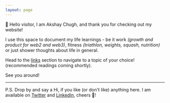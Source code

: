 ```yaml
---
layout: page
---
```


👋 Hello visitor, I am Akshay Chugh, and thank you for checking out my website!
  
    
      
        
I use this space to document my life learnings - be it work _(growth and product for web2 and web3)_, fitness _(triathlon, weights, squash, nutrition)_ or just shower thoughts about life in general. 

Head to the [links](https://akshaychugh.xyz/links/) section to navigate to a topic of your choice! (recommended readings coming shortly).

See you around!
  
    
      
        
-------
  
  
P.S.
Drop by and say a Hi, if you like (or don't like) anything here. I am available on [Twitter](https://twitter.com/akshay2603c) and [LinkedIn](https://www.linkedin.com/in/akshaychugh2603/), cheers 👯!  
  
    
      
        
        
